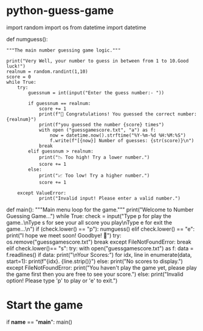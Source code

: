 # python-guess-game
import random
import os
from datetime import datetime

def numguess():

    """The main number guessing game logic."""

    print("Very Well, your number to guess in between from 1 to 10.Good luck!")
    realnum = random.randint(1,10)
    score = 0
    while True: 
        try:
            guessnum = int(input("Enter the guess number:- "))

            if guessnum == realnum:
                score += 1
                print(f"🎉 Congratulations! You guessed the correct number: {realnum}")
                print(f"you guessed the number {score} times")
                with open ("guessgamescore.txt", "a") as f:
                    now = datetime.now().strftime("%Y-%m-%d %H:%M:%S")
                    f.write(f"[{now}] Number of guesses: {str(score)}\n")
                break
            elif guessnum > realnum:
                print("📉 Too high! Try a lower number.")
                score += 1
            else:
                print("📈 Too low! Try a higher number.")
                score += 1

        except ValueError:
                print("Invalid input! Please enter a valid number.")
def main():
    """Main menu loop for the game."""
    print("Welcome to Number Guessing Game...")
    while True:
        check = input("Type p for play the game..\nType s for see your all score you play\nType e for exit the game...\n")
        if (check.lower() == "p"):
            numguess()
        elif check.lower() == "e":
                print("I hope we meet soon! Goodbye! 👋")
                try:
                    os.remove("guessgamescore.txt")
                    break
                except FileNotFoundError:
                    break
        elif check.lower()== "s":
            try:
                with open("guessgamescore.txt") as f:
                        data = f.readlines()
                        if data:
                            print("\nYour Scores:")
                            for idx, line in enumerate(data, start=1):
                                print(f"{idx}. {line.strip()}")
                        else:
                            print("No scores to display.")
            except FileNotFoundError:
                print("You haven't play the game yet, please play the game first then you are free to see your score.")
        else:
            print("Invalid option! Please type 'p' to play or 'e' to exit.")

# Start the game
if __name__ == "__main__":
    main()
